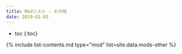 ```yaml
---
title: Modリスト - その他
date: 2019-01-03
---
```


- toc
{:toc}

{% include list-contents.md type="mod" list=site.data.mods-other %}
